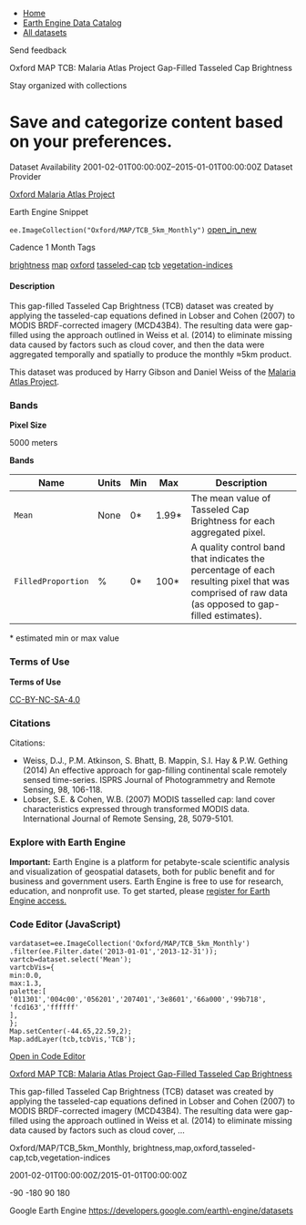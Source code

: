 



* [Home](https://developers.google.com/)
* [Earth Engine Data Catalog](https://developers.google.com/earth-engine/datasets)
* [All datasets](https://developers.google.com/earth-engine/datasets/catalog)





 
 
 Send feedback
 
 

Oxford MAP TCB: Malaria Atlas Project Gap\-Filled Tasseled Cap Brightness


 
 Stay organized with collections
 

 
 Save and categorize content based on your preferences.
===========================================================================================================================================================================








Dataset Availability
2001\-02\-01T00:00:00Z–2015\-01\-01T00:00:00Z
Dataset Provider


[Oxford Malaria Atlas Project](https://www.bdi.ox.ac.uk/research/malaria-atlas-project)



Earth Engine Snippet


`ee.ImageCollection("Oxford/MAP/TCB_5km_Monthly")` 
[open\_in\_new](https://code.earthengine.google.com/?scriptPath=Examples:Datasets/Oxford/Oxford_MAP_TCB_5km_Monthly)





Cadence
1 Month
Tags


[brightness](/earth-engine/datasets/tags/brightness)
[map](/earth-engine/datasets/tags/map)
[oxford](/earth-engine/datasets/tags/oxford)
[tasseled\-cap](/earth-engine/datasets/tags/tasseled-cap)
[tcb](/earth-engine/datasets/tags/tcb)
[vegetation\-indices](/earth-engine/datasets/tags/vegetation-indices)








#### Description



This gap\-filled Tasseled Cap Brightness (TCB) dataset was created by
applying the tasseled\-cap equations defined in Lobser and Cohen (2007\) to
MODIS BRDF\-corrected imagery (MCD43B4\). The resulting data were gap\-filled
using the approach outlined in Weiss et al. (2014\) to eliminate missing
data caused by factors such as cloud cover, and then the data were
aggregated temporally and spatially to produce the monthly ≈5km product.


This dataset was produced by Harry Gibson and Daniel Weiss of the
[Malaria Atlas Project](https://malariaatlas.org/).





### Bands



**Pixel Size**
  
5000 meters



**Bands**




| Name | Units | Min | Max | Description |
| --- | --- | --- | --- | --- |
| `Mean` | None | 0\* | 1\.99\* | The mean value of Tasseled Cap Brightness for each aggregated pixel. |
| `FilledProportion` | % | 0\* | 100\* | A quality control band that indicates the percentage of each resulting pixel that was comprised of raw data (as opposed to gap\-filled estimates). |


 \* estimated min or max value


### Terms of Use


**Terms of Use**


[CC\-BY\-NC\-SA\-4\.0](https://spdx.org/licenses/CC-BY-NC-SA-4.0.html)




### Citations



Citations:
* Weiss, D.J., P.M. Atkinson, S. Bhatt, B. Mappin, S.I. Hay \& P.W. Gething
(2014\) An effective approach for gap\-filling continental scale remotely
sensed time\-series. ISPRS Journal of Photogrammetry and Remote Sensing,
98, 106\-118\.
* Lobser, S.E. \& Cohen, W.B. (2007\) MODIS tasselled cap: land cover
characteristics expressed through transformed MODIS data. International
Journal of Remote Sensing, 28, 5079\-5101\.





### Explore with Earth Engine


**Important:** 
 Earth Engine is a platform for petabyte\-scale scientific analysis and visualization of
 geospatial datasets, both for public benefit and for business and government users.
 Earth Engine is free to use for research, education, and nonprofit use. To get started, please
 [register for Earth Engine access.](https://console.cloud.google.com/earth-engine)



### Code Editor (JavaScript)



```
vardataset=ee.ImageCollection('Oxford/MAP/TCB_5km_Monthly')
.filter(ee.Filter.date('2013-01-01','2013-12-31'));
vartcb=dataset.select('Mean');
vartcbVis={
min:0.0,
max:1.3,
palette:[
'011301','004c00','056201','207401','3e8601','66a000','99b718',
'fcd163','ffffff'
],
};
Map.setCenter(-44.65,22.59,2);
Map.addLayer(tcb,tcbVis,'TCB');
```



[Open in Code Editor](https://code.earthengine.google.com/?scriptPath=Examples:Datasets/Oxford/Oxford_MAP_TCB_5km_Monthly)


[Oxford MAP TCB: Malaria Atlas Project Gap\-Filled Tasseled Cap Brightness](/earth-engine/datasets/catalog/Oxford_MAP_TCB_5km_Monthly)

This gap\-filled Tasseled Cap Brightness (TCB) dataset was created by applying the tasseled\-cap equations defined in Lobser and Cohen (2007\) to MODIS BRDF\-corrected imagery (MCD43B4\). The resulting data were gap\-filled using the approach outlined in Weiss et al. (2014\) to eliminate missing data caused by factors such as cloud cover, …

 Oxford/MAP/TCB\_5km\_Monthly,
 brightness,map,oxford,tasseled\-cap,tcb,vegetation\-indices

2001\-02\-01T00:00:00Z/2015\-01\-01T00:00:00Z



 \-90 \-180 90 180
 



Google Earth Engine
https://developers.google.com/earth\-engine/datasets








